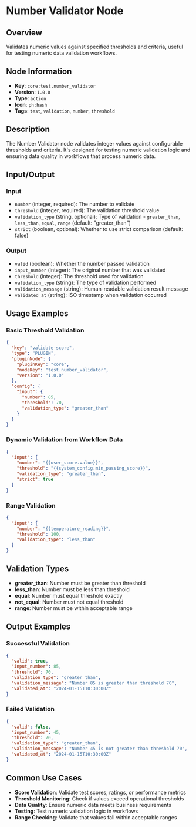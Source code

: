 # Number Validator Node

## Overview

Validates numeric values against specified thresholds and criteria, useful for testing numeric data validation workflows.

## Node Information

- **Key**: `core:test.number_validator`
- **Version**: `1.0.0`
- **Type**: `action`
- **Icon**: `ph:hash`
- **Tags**: `test`, `validation`, `number`, `threshold`

## Description

The Number Validator node validates integer values against configurable thresholds and criteria. It's designed for testing numeric validation logic and ensuring data quality in workflows that process numeric data.

## Input/Output

### Input
- `number` (integer, required): The number to validate
- `threshold` (integer, required): The validation threshold value
- `validation_type` (string, optional): Type of validation - `greater_than`, `less_than`, `equal`, `range` (default: "greater_than")
- `strict` (boolean, optional): Whether to use strict comparison (default: false)

### Output
- `valid` (boolean): Whether the number passed validation
- `input_number` (integer): The original number that was validated
- `threshold` (integer): The threshold used for validation
- `validation_type` (string): The type of validation performed
- `validation_message` (string): Human-readable validation result message
- `validated_at` (string): ISO timestamp when validation occurred

## Usage Examples

### Basic Threshold Validation
```json
{
  "key": "validate-score",
  "type": "PLUGIN",
  "pluginNode": {
    "pluginKey": "core",
    "nodeKey": "test.number_validator",
    "version": "1.0.0"
  },
  "config": {
    "input": {
      "number": 85,
      "threshold": 70,
      "validation_type": "greater_than"
    }
  }
}
```

### Dynamic Validation from Workflow Data
```json
{
  "input": {
    "number": "{{user_score.value}}",
    "threshold": "{{system_config.min_passing_score}}",
    "validation_type": "greater_than",
    "strict": true
  }
}
```

### Range Validation
```json
{
  "input": {
    "number": "{{temperature_reading}}",
    "threshold": 100,
    "validation_type": "less_than"
  }
}
```

## Validation Types

- **greater_than**: Number must be greater than threshold
- **less_than**: Number must be less than threshold
- **equal**: Number must equal threshold exactly
- **not_equal**: Number must not equal threshold
- **range**: Number must be within acceptable range

## Output Examples

### Successful Validation
```json
{
  "valid": true,
  "input_number": 85,
  "threshold": 70,
  "validation_type": "greater_than",
  "validation_message": "Number 85 is greater than threshold 70",
  "validated_at": "2024-01-15T10:30:00Z"
}
```

### Failed Validation
```json
{
  "valid": false,
  "input_number": 45,
  "threshold": 70,
  "validation_type": "greater_than",
  "validation_message": "Number 45 is not greater than threshold 70",
  "validated_at": "2024-01-15T10:30:00Z"
}
```

## Common Use Cases

- **Score Validation**: Validate test scores, ratings, or performance metrics
- **Threshold Monitoring**: Check if values exceed operational thresholds
- **Data Quality**: Ensure numeric data meets business requirements
- **Testing**: Test numeric validation logic in workflows
- **Range Checking**: Validate that values fall within acceptable ranges
